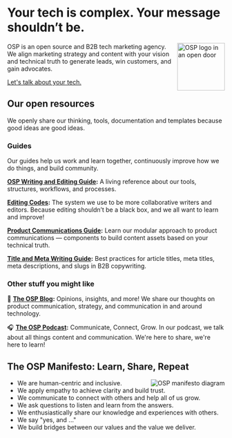 # Your tech is complex. Your message shouldn’t be.

<img src="https://openstrategypartners.com/_assets/processed/QBUmWOTadG8t5LHHSHzTD_hrCrGJvl5MNxXhy2MbGt0/q:85/c:1632:1632:fp:0.5:0.5/rt:force/w:600/h:600/fn:Y3NtX29wZW5fZG9vcl8yMDI0X2NpcmNsZV9wcm9taXNlXzk2NDAzNDlhOTQ:t/cb:bc8b873dd6714d79afee8433502fbf4d8503c1ba/bG9jYWw6L2ZpbGVhZG1pbi9CaWxkZXIvc3RydWN0dXJlL29wZW5fZG9vcl8yMDI0X2NpcmNsZV9wcm9taXNlLnBuZw" alt="OSP logo in an open door" align="right" width="110px"/>

OSP is an open source and B2B tech marketing agency. We align marketing strategy and content with your vision and technical truth to generate leads, win customers, and gain advocates.

[Let's talk about your tech.](https://openstrategypartners.com/contact/)

## Our open resources

We openly share our thinking, tools, documentation and templates because good ideas are good ideas.

### Guides

Our guides help us work and learn together, continuously improve how we do things, and build community.

**[OSP Writing and Editing Guide](https://github.com/open-strategy-partners/writing-guide):** A living reference about our tools, structures, workflows, and processes.

**[Editing Codes](https://github.com/open-strategy-partners/editing-codes):** The system we use to be more collaborative writers and editors. Because editing shouldn’t be a black box, and we all want to learn and improve!

**[Product Communications Guide](https://github.com/open-strategy-partners/product-comms-guide):** Learn our modular approach to product communications — components to build content assets based on your technical truth.

**[Title and Meta Writing Guide](https://github.com/open-strategy-partners/titles-meta-guide):** Best practices for article titles, meta titles, meta descriptions, and slugs in B2B copywriting.


### Other stuff you might like

📝 **[The OSP Blog](https://openstrategypartners.com/blog/):** Opinions, insights, and more! We share our thoughts on product communication, strategy, and communication in and around technology.

🎧 **[The OSP Podcast](https://openstrategypartners.com/resources/the-osp-podcast/):** Communicate, Connect, Grow. In our podcast, we talk about all things content and communication. We're here to share, we're here to learn!


## The OSP Manifesto: Learn, Share, Repeat

<img src="https://openstrategypartners.com/_assets/processed/ssifJC8Hysqsqf_rR-YLaW6N_qG9rP9UjLv2UUQQ67s/q:85/c:1594.6666666667:897:fp:0.5:0.5/rt:force/w:400/h:225/fn:Y3NtX2xlYXJuLXNoYXJlLXJlcGVhdF8zOWI3ZjVlYzQ0:t/cb:ea4a4f6d18939e2f7818b0c910f3f791b334811d/bG9jYWw6L2ZpbGVhZG1pbi9CaWxkZXIvQWJvdXRfT1NQLW4tVGVhbV9QaG90b3MvbGVhcm4tc2hhcmUtcmVwZWF0LnBuZw" alt="OSP manifesto diagram" align="right"/>

* We are human-centric and inclusive. 
* We apply empathy to achieve clarity and build trust. 
* We communicate to connect with others and help all of us grow. 
* We ask questions to listen and learn from the answers.
* We enthusiastically share our knowledge and experiences with others.
* We say "yes, and ..." 
* We build bridges between our values and the value we deliver. 
